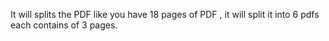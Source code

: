 It will splits the PDF like you have 18 pages of PDF , it will split it into 6 pdfs each contains of 3 pages.
